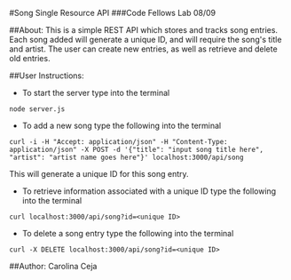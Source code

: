 #Song Single Resource API
###Code Fellows Lab 08/09

##About:
This is a simple REST API which stores and tracks song entries. Each song added will generate a unique ID, and will require the song's title and artist. The user can create new entries, as well as retrieve and delete old entries.

##User Instructions:
* To start the server type into the terminal
```
node server.js
```

* To add a new song type the following into the terminal
```
curl -i -H "Accept: application/json" -H "Content-Type: application/json" -X POST -d '{"title": "input song title here", "artist": "artist name goes here"}' localhost:3000/api/song
```
This will generate a unique ID for this song entry.

* To retrieve information associated with a unique ID type the following into the terminal
```
curl localhost:3000/api/song?id=<unique ID>
```

* To delete a song entry type the following into the terminal
```
curl -X DELETE localhost:3000/api/song?id=<unique ID>
```

##Author:
Carolina Ceja
